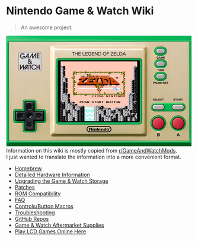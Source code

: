 # Nintendo Game & Watch Wiki
> An awesome project.

![gw](../src/pics/gw.jpg)  
Information on this wiki is mostly copied from [r/GameAndWatchMods](https://www.reddit.com/r/GameAndWatchMods/wiki/index/#wiki_welcome_to_our_game_.26amp.3B_watch_wiki.21).  
I just wanted to translate the information into a more convenient format.  

+ [Homebrew](homebrew/homebrew.md)
+ [Detailed Hardware Information](hardware/hardware.md)
+ [Upgrading the Game & Watch Storage](docs/upgrading/upgrading.md)
+ [Patches](docs/patches/patches.md)
+ [ROM Compatibility](docs/roms/compatibility.md)
+ [FAQ](docs/faq/faq.md)
+ [Controls/Button Macros](docs/faq/gwcontrols.md)
+ [Troubleshooting](docs/faq/troubleshooting.md)
+ [GitHub Repos](docs/faq/githubrepos.md)
+ [Game & Watch Aftermarket Supplies](docs/faq/supplies.md)
+ [Play LCD Games Online Here](docs/faq/play.md)